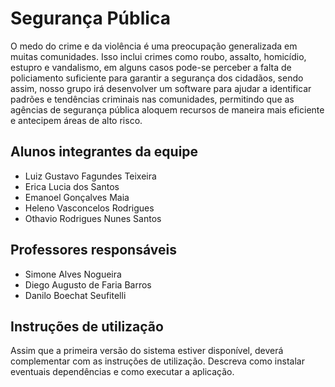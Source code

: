 # Segurança Pública
O medo do crime e da violência é uma preocupação generalizada em muitas comunidades. Isso inclui crimes como roubo, assalto, homicídio, estupro e vandalismo, em alguns casos pode-se perceber a falta de policiamento suficiente para garantir a segurança dos cidadãos, sendo assim, nosso grupo irá desenvolver um software para ajudar a identificar padrões e tendências criminais nas comunidades, permitindo que as agências de segurança pública aloquem recursos de maneira mais eficiente e antecipem áreas de alto risco.

## Alunos integrantes da equipe

* Luiz Gustavo Fagundes Teixeira
* Erica Lucia dos Santos
* Emanoel Gonçalves Maia
* Heleno Vasconcelos Rodrigues
* Othavio Rodrigues Nunes Santos

## Professores responsáveis

* Simone Alves Nogueira
* Diego Augusto de Faria Barros
* Danilo Boechat Seufitelli

## Instruções de utilização

Assim que a primeira versão do sistema estiver disponível, deverá complementar com as instruções de utilização. Descreva como instalar eventuais dependências e como executar a aplicação.
